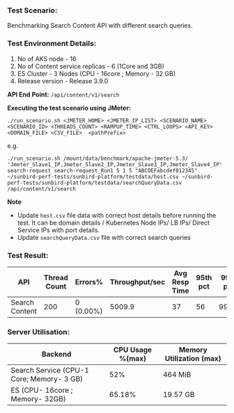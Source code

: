 ### Test Scenario:

Benchmarking Search Content API with different search queries.


### Test Environment Details:
1. No of AKS node - 16
2. No of Content service replicas - 6 (1Core and 3GB)
3. ES Cluster - 3 Nodes (CPU - 16core ; Memory - 32 GB)
4. Release version - Release 3.9.0


**API End Point:** 
`/api/content/v1/search`


**Executing the test scenario using JMeter:**

```./run_scenario.sh <JMETER_HOME> <JMETER_IP_LIST> <SCENARIO_NAME> <SCENARIO_ID> <THREADS_COUNT> <RAMPUP_TIME> <CTRL_LOOPS> <API_KEY> <DOMAIN_FILE> <CSV_FILE>  <pathPrefix>```

e.g.

```./run_scenario.sh /mount/data/benchmark/apache-jmeter-5.3/ 'Jmeter_Slave1_IP,Jmeter_Slave2_IP,Jmeter_Slave3_IP,Jmeter_Slave4_IP' search-request search-request_Run1 5 1 5 "ABCDEFabcdef012345" ~/sunbird-perf-tests/sunbird-platform/testdata/host.csv ~/sunbird-perf-tests/sunbird-platform/testdata/searchQueryData.csv /api/content/v1/search```


**Note**
- Update `host.csv` file data with correct host details before running the test. It can be domain details / Kubernetes Node IPs/ LB IPs/ Direct Service IPs with port details.
- Update `searchQueryData.csv` file with correct search queries

### Test Result:

| API             | Thread Count  | Errors%   | Throughput/sec  |Avg Resp Time |   95th pct  |  99th pct   |
| --------------- | ------------- | --------- | --------------- |--------------|-------------|-------------|
| Search Content  | 200           | 0 (0.00%) | 5009.9          |37            |56           | 99.99          |


### Server Utilisation:
| Backend          | CPU Usage %(max) | Memory Utilization (max) |
| ------------- | ------------- |------------- |
|Search Service (CPU-1 Core; Memory- 3 GB)  |52% |464 MiB|
|ES (CPU- 16core ; Memory- 32GB)|65.18%  | 19.57 GB|
